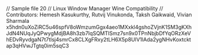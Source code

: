 // Sample file 20
// Linux Window Manager Wine Compatibility
// Contributors: Hemesh Kasukurthy, Rutvij Vinukonda, Taksh Gaikwaid, Vivian Sharmala
x5hdn0uXoZiRC5u46spfV8oWmzumGgx4aeo1MXxkl4gshoZVjnK1SM3gKXhJdN4NUqJyQPwygMdjBA8h3zb7IqSQMTlSmz7sn9x0TPnNbjbDfYqORzXeVhEDvRyvdgaN7t7tlsj4smrCx8CLXgFRxy2tLH6X5p8UlV1lAda2ygNHvKoxtcktap3qHVwJTgtq0im5sqC3
